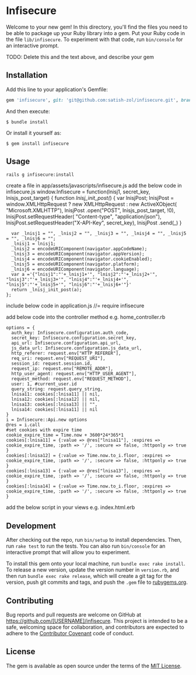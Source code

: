 # Infisecure

Welcome to your new gem! In this directory, you'll find the files you need to be able to package up your Ruby library into a gem. Put your Ruby code in the file `lib/infisecure`. To experiment with that code, run `bin/console` for an interactive prompt.

TODO: Delete this and the text above, and describe your gem

## Installation

Add this line to your application's Gemfile:

```ruby
gem 'infisecure', git: 'git@github.com:satish-zol/infisecure.git', branch: 'master'
```

And then execute:

    $ bundle install

Or install it yourself as:

    $ gem install infisecure

## Usage

	rails g infisecure:install

create a file in app/assets/javascripts/infisecure.js
add the below code in infisecure.js
	window.Infisecure = function(lnisj1, secret_key, lnisjs_post_target) {
	  function _lnisj_init_post(_) {
	  var lnisjPost;
	  lnisjPost = window.XMLHttpRequest ? new XMLHttpRequest : new ActiveXObject(
	    "Microsoft.XMLHTTP"), lnisjPost
	    .open("POST", lnisjs_post_target, !0), lnisjPost.setRequestHeader(
	    "Content-type", "application/json"),
	    lnisjPost.setRequestHeader("X-API-Key", secret_key), lnisjPost
	    .send(_)
	  }

	  var _lnisj1 = "", _lnisj2 = "", _lnisj3 = "", _lnisj4 = "", _lnisj5 = "", _lnisj6 = "";
	  _lnisj1 = lnisj1;
	  _lnisj2 = encodeURIComponent(navigator.appCodeName);
	  _lnisj3 = encodeURIComponent(navigator.appVersion);
	  _lnisj4 = encodeURIComponent(navigator.cookieEnabled);
	  _lnisj5 = encodeURIComponent(navigator.platform);
	  _lnisj6 = encodeURIComponent(navigator.language);
	  var a ='{"lnisj1":"'+_lnisj1+'", "lnisj2":"'+_lnisj2+'", "lnisj3":"'+_lnisj3+'", "lnisj4":"'+_lnisj4+'", "lnisj5":"'+_lnisj5+'", "lnisj6":"'+_lnisj6+'"}'
	  return _lnisj_init_post(a);
	};

include below code in application.js
	//= require infisecure

add below code into the controller method e.g. home_controller.rb
	
	options = {
      auth_key: Infisecure.configuration.auth_code,
      secret_key: Infisecure.configuration.secret_key,
      api_url: Infisecure.configuration.api_url,
      js_data_url: Infisecure.configuration.js_data_url,
      http_referer: request.env["HTTP_REFERER"],
      req_uri: request.env["REQUEST_URI"],
      session_id: request.session.id,
      request_ip: request.env["REMOTE_ADDR"],
      http_user_agent: request.env["HTTP_USER_AGENT"],
      request_method: request.env["REQUEST_METHOD"],
      user: 1, #current_user.id
      query_string: request.query_string,
      lnisa11: cookies[:lnisa11] || nil,
      lnisa12: cookies[:lnisa12] || nil,
      lnisa13: cookies[:lnisa13] || "",
      lnisa14: cookies[:lnisa11] || nil
    }
    i = Infisecure::Api.new options
    @res = i.call
    #set cookies with expire time
    cookie_expire_time = Time.now + 3600*24*365*1 
    cookies[:lnisa11] = {:value => @res["lnisa11"], :expires => cookie_expire_time, :path => '/', :secure => false, :httponly => true }
    cookies[:lnisa12] = {:value => Time.now.to_i.floor, :expires => cookie_expire_time, :path => '/', :secure => false, :httponly => true }
    cookies[:lnisa13] = {:value => @res["lnisa13"], :expires => cookie_expire_time, :path => '/', :secure => false, :httponly => true }
    cookies[:lnisa14] = {:value => Time.now.to_i.floor, :expires => cookie_expire_time, :path => '/', :secure => false, :httponly => true }

add the below script in your views e.g. index.html.erb
	<script type="text/javascript">	
	  var infisecure = new Infisecure('<%= @res["upid"] %>', '<%= Infisecure.configuration.secret_key %>', '<%= @res["js_data_url"] %>' );
	</script>


## Development

After checking out the repo, run `bin/setup` to install dependencies. Then, run `rake test` to run the tests. You can also run `bin/console` for an interactive prompt that will allow you to experiment.

To install this gem onto your local machine, run `bundle exec rake install`. To release a new version, update the version number in `version.rb`, and then run `bundle exec rake release`, which will create a git tag for the version, push git commits and tags, and push the `.gem` file to [rubygems.org](https://rubygems.org).

## Contributing

Bug reports and pull requests are welcome on GitHub at https://github.com/[USERNAME]/infisecure. This project is intended to be a safe, welcoming space for collaboration, and contributors are expected to adhere to the [Contributor Covenant](http://contributor-covenant.org) code of conduct.


## License

The gem is available as open source under the terms of the [MIT License](http://opensource.org/licenses/MIT).

